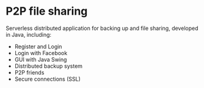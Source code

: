 # P2P file sharing

Serverless distributed application for backing up and file sharing, developed in Java, including:

* Register and Login
* Login with Facebook
* GUI with Java Swing
* Distributed backup system
* P2P friends
* Secure connections (SSL)
